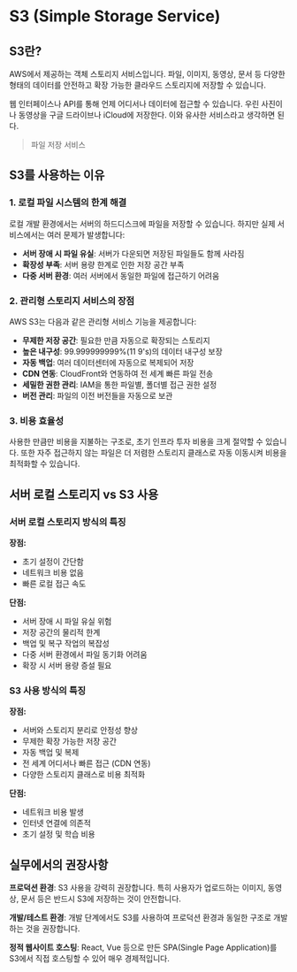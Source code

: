 # S3 (Simple Storage Service)

## S3란?

AWS에서 제공하는 객체 스토리지 서비스입니다. 파일, 이미지, 동영상, 문서 등 다양한 형태의 데이터를 안전하고 확장 가능한 클라우드 스토리지에 저장할 수 있습니다.   
  
웹 인터페이스나 API를 통해 언제 어디서나 데이터에 접근할 수 있습니다. 우린 사진이나 동영상을 구글 드라이브나 iCloud에 저장한다. 이와 유사한 서비스라고 생각하면 된다.  
  
> 파일 저장 서비스
  
  

## S3를 사용하는 이유

### 1. 로컬 파일 시스템의 한계 해결

로컬 개발 환경에서는 서버의 하드디스크에 파일을 저장할 수 있습니다. 하지만 실제 서비스에서는 여러 문제가 발생합니다:

- **서버 장애 시 파일 유실**: 서버가 다운되면 저장된 파일들도 함께 사라짐
- **확장성 부족**: 서버 용량 한계로 인한 저장 공간 부족
- **다중 서버 환경**: 여러 서버에서 동일한 파일에 접근하기 어려움

### 2. 관리형 스토리지 서비스의 장점

AWS S3는 다음과 같은 관리형 서비스 기능을 제공합니다:

- **무제한 저장 공간**: 필요한 만큼 자동으로 확장되는 스토리지
- **높은 내구성**: 99.999999999%(11 9's)의 데이터 내구성 보장
- **자동 백업**: 여러 데이터센터에 자동으로 복제되어 저장
- **CDN 연동**: CloudFront와 연동하여 전 세계 빠른 파일 전송
- **세밀한 권한 관리**: IAM을 통한 파일별, 폴더별 접근 권한 설정
- **버전 관리**: 파일의 이전 버전들을 자동으로 보관

### 3. 비용 효율성

사용한 만큼만 비용을 지불하는 구조로, 초기 인프라 투자 비용을 크게 절약할 수 있습니다. 또한 자주 접근하지 않는 파일은 더 저렴한 스토리지 클래스로 자동 이동시켜 비용을 최적화할 수 있습니다.

## 서버 로컬 스토리지 vs S3 사용

### 서버 로컬 스토리지 방식의 특징

**장점:**

- 초기 설정이 간단함
- 네트워크 비용 없음
- 빠른 로컬 접근 속도

**단점:**

- 서버 장애 시 파일 유실 위험
- 저장 공간의 물리적 한계
- 백업 및 복구 작업의 복잡성
- 다중 서버 환경에서 파일 동기화 어려움
- 확장 시 서버 용량 증설 필요

### S3 사용 방식의 특징

**장점:**

- 서버와 스토리지 분리로 안정성 향상
- 무제한 확장 가능한 저장 공간
- 자동 백업 및 복제
- 전 세계 어디서나 빠른 접근 (CDN 연동)
- 다양한 스토리지 클래스로 비용 최적화

**단점:**

- 네트워크 비용 발생
- 인터넷 연결에 의존적
- 초기 설정 및 학습 비용

## 실무에서의 권장사항

**프로덕션 환경**: S3 사용을 강력히 권장합니다. 특히 사용자가 업로드하는 이미지, 동영상, 문서 등은 반드시 S3에 저장하는 것이 안전합니다.

**개발/테스트 환경**: 개발 단계에서도 S3를 사용하여 프로덕션 환경과 동일한 구조로 개발하는 것을 권장합니다.

**정적 웹사이트 호스팅**: React, Vue 등으로 만든 SPA(Single Page Application)를 S3에서 직접 호스팅할 수 있어 매우 경제적입니다.


